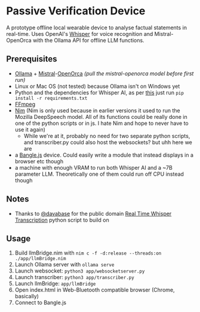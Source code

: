 # Passive Verification Device
A prototype offline local wearable device to analyse factual statements in real-time. Uses OpenAI's [Whisper](https://github.com/openai/whisper) for voice recognition and Mistral-OpenOrca with the Ollama API for offline LLM functions.

## Prerequisites
- [Ollama](https://ollama.ai) + [Mistral](https://mistral.ai/)-[OpenOrca](https://huggingface.co/Open-Orca/Mistral-7B-OpenOrca) _(pull the mistral-openorca model before first run)_
- Linux or Mac OS (not tested) because Ollama isn't on Windows yet
- Python and the dependencies for Whisper AI, as per [this](https://github.com/davabase/whisper_real_time) just run `pip install -r requirements.txt`
- [FFmpeg](https://ffmpeg.org/)
- [Nim](https://nim-lang.org/install.html) (Nim is only used because in earlier versions it used to run the Mozilla DeepSpeech model. All of its functions could be really done in one of the python scripts or in js. I hate Nim and hope to never have to use it again)
    - While we're at it, probably no need for two separate python scripts, and transcriber.py could also host the websockets? but uhh here we are
- a [Bangle.js](https://banglejs.com/) device. Could easily write a module that instead displays in a browser etc though
- a machine with enough VRAM to run both Whisper AI and a ~7B parameter LLM. Theoretically one of them could run off CPU instead though

## Notes
- Thanks to [@davabase](https://github.com/davabase) for the public domain [Real Time Whisper Transcription](https://github.com/davabase/whisper_real_time) python script to build on

## Usage
1. Build llmBridge.nim with `nim c -f -d:release --threads:on ./app/llmBridge.nim`
1. Launch Ollama server with `ollama serve`
1. Launch websocket: `python3 app/websocketserver.py`
1. Launch transcriber: `python3 app/transcriber.py`
1. Launch llmBridge: `app/llmBridge`
1. Open index.html in Web-Bluetooth compatible browser (Chrome, basically)
1. Connect to Bangle.js